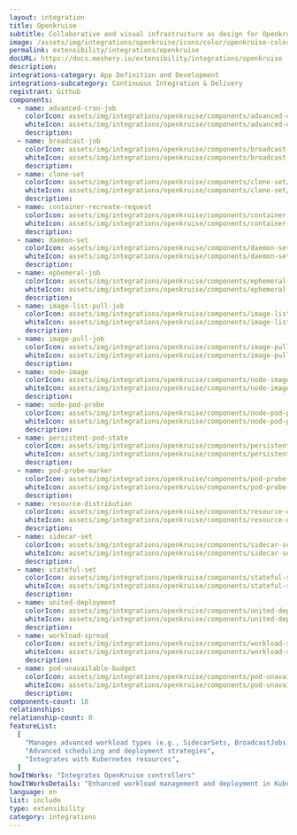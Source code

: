 ```yaml
---
layout: integration
title: Openkruise
subtitle: Collaborative and visual infrastructure as design for Openkruise
image: /assets/img/integrations/openkruise/icons/color/openkruise-color.svg
permalink: extensibility/integrations/openkruise
docURL: https://docs.meshery.io/extensibility/integrations/openkruise
description:
integrations-category: App Definition and Development
integrations-subcategory: Continuous Integration & Delivery
registrant: Github
components:
  - name: advanced-cron-job
    colorIcon: assets/img/integrations/openkruise/components/advanced-cron-job/icons/color/advanced-cron-job-color.svg
    whiteIcon: assets/img/integrations/openkruise/components/advanced-cron-job/icons/white/advanced-cron-job-white.svg
    description:
  - name: broadcast-job
    colorIcon: assets/img/integrations/openkruise/components/broadcast-job/icons/color/broadcast-job-color.svg
    whiteIcon: assets/img/integrations/openkruise/components/broadcast-job/icons/white/broadcast-job-white.svg
    description:
  - name: clone-set
    colorIcon: assets/img/integrations/openkruise/components/clone-set/icons/color/clone-set-color.svg
    whiteIcon: assets/img/integrations/openkruise/components/clone-set/icons/white/clone-set-white.svg
    description:
  - name: container-recreate-request
    colorIcon: assets/img/integrations/openkruise/components/container-recreate-request/icons/color/container-recreate-request-color.svg
    whiteIcon: assets/img/integrations/openkruise/components/container-recreate-request/icons/white/container-recreate-request-white.svg
    description:
  - name: daemon-set
    colorIcon: assets/img/integrations/openkruise/components/daemon-set/icons/color/daemon-set-color.svg
    whiteIcon: assets/img/integrations/openkruise/components/daemon-set/icons/white/daemon-set-white.svg
    description:
  - name: ephemeral-job
    colorIcon: assets/img/integrations/openkruise/components/ephemeral-job/icons/color/ephemeral-job-color.svg
    whiteIcon: assets/img/integrations/openkruise/components/ephemeral-job/icons/white/ephemeral-job-white.svg
    description:
  - name: image-list-pull-job
    colorIcon: assets/img/integrations/openkruise/components/image-list-pull-job/icons/color/image-list-pull-job-color.svg
    whiteIcon: assets/img/integrations/openkruise/components/image-list-pull-job/icons/white/image-list-pull-job-white.svg
    description:
  - name: image-pull-job
    colorIcon: assets/img/integrations/openkruise/components/image-pull-job/icons/color/image-pull-job-color.svg
    whiteIcon: assets/img/integrations/openkruise/components/image-pull-job/icons/white/image-pull-job-white.svg
    description:
  - name: node-image
    colorIcon: assets/img/integrations/openkruise/components/node-image/icons/color/node-image-color.svg
    whiteIcon: assets/img/integrations/openkruise/components/node-image/icons/white/node-image-white.svg
    description:
  - name: node-pod-probe
    colorIcon: assets/img/integrations/openkruise/components/node-pod-probe/icons/color/node-pod-probe-color.svg
    whiteIcon: assets/img/integrations/openkruise/components/node-pod-probe/icons/white/node-pod-probe-white.svg
    description:
  - name: persistent-pod-state
    colorIcon: assets/img/integrations/openkruise/components/persistent-pod-state/icons/color/persistent-pod-state-color.svg
    whiteIcon: assets/img/integrations/openkruise/components/persistent-pod-state/icons/white/persistent-pod-state-white.svg
    description:
  - name: pod-probe-marker
    colorIcon: assets/img/integrations/openkruise/components/pod-probe-marker/icons/color/pod-probe-marker-color.svg
    whiteIcon: assets/img/integrations/openkruise/components/pod-probe-marker/icons/white/pod-probe-marker-white.svg
    description:
  - name: resource-distribution
    colorIcon: assets/img/integrations/openkruise/components/resource-distribution/icons/color/resource-distribution-color.svg
    whiteIcon: assets/img/integrations/openkruise/components/resource-distribution/icons/white/resource-distribution-white.svg
    description:
  - name: sidecar-set
    colorIcon: assets/img/integrations/openkruise/components/sidecar-set/icons/color/sidecar-set-color.svg
    whiteIcon: assets/img/integrations/openkruise/components/sidecar-set/icons/white/sidecar-set-white.svg
    description:
  - name: stateful-set
    colorIcon: assets/img/integrations/openkruise/components/stateful-set/icons/color/stateful-set-color.svg
    whiteIcon: assets/img/integrations/openkruise/components/stateful-set/icons/white/stateful-set-white.svg
    description:
  - name: united-deployment
    colorIcon: assets/img/integrations/openkruise/components/united-deployment/icons/color/united-deployment-color.svg
    whiteIcon: assets/img/integrations/openkruise/components/united-deployment/icons/white/united-deployment-white.svg
    description:
  - name: workload-spread
    colorIcon: assets/img/integrations/openkruise/components/workload-spread/icons/color/workload-spread-color.svg
    whiteIcon: assets/img/integrations/openkruise/components/workload-spread/icons/white/workload-spread-white.svg
    description:
  - name: pod-unavailable-budget
    colorIcon: assets/img/integrations/openkruise/components/pod-unavailable-budget/icons/color/pod-unavailable-budget-color.svg
    whiteIcon: assets/img/integrations/openkruise/components/pod-unavailable-budget/icons/white/pod-unavailable-budget-white.svg
    description:
components-count: 18
relationships:
relationship-count: 0
featureList:
  [
    "Manages advanced workload types (e.g., SidecarSets, BroadcastJobs)",
    "Advanced scheduling and deployment strategies",
    "Integrates with Kubernetes resources",
  ]
howItWorks: "Integrates OpenKruise controllers"
howItWorksDetails: "Enhanced workload management and deployment in Kubernetes"
language: en
list: include
type: extensibility
category: integrations
---
```

